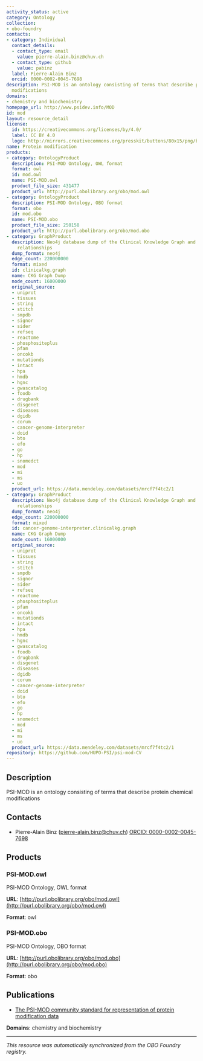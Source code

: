 ```yaml
---
activity_status: active
category: Ontology
collection:
- obo-foundry
contacts:
- category: Individual
  contact_details:
  - contact_type: email
    value: pierre-alain.binz@chuv.ch
  - contact_type: github
    value: pabinz
  label: Pierre-Alain Binz
  orcid: 0000-0002-0045-7698
description: PSI-MOD is an ontology consisting of terms that describe protein chemical
  modifications
domains:
- chemistry and biochemistry
homepage_url: http://www.psidev.info/MOD
id: mod
layout: resource_detail
license:
  id: https://creativecommons.org/licenses/by/4.0/
  label: CC BY 4.0
  logo: http://mirrors.creativecommons.org/presskit/buttons/80x15/png/by.png
name: Protein modification
products:
- category: OntologyProduct
  description: PSI-MOD Ontology, OWL format
  format: owl
  id: mod.owl
  name: PSI-MOD.owl
  product_file_size: 431477
  product_url: http://purl.obolibrary.org/obo/mod.owl
- category: OntologyProduct
  description: PSI-MOD Ontology, OBO format
  format: obo
  id: mod.obo
  name: PSI-MOD.obo
  product_file_size: 250158
  product_url: http://purl.obolibrary.org/obo/mod.obo
- category: GraphProduct
  description: Neo4j database dump of the Clinical Knowledge Graph and additional
    relationships
  dump_format: neo4j
  edge_count: 220000000
  format: mixed
  id: clinicalkg.graph
  name: CKG Graph Dump
  node_count: 16000000
  original_source:
  - uniprot
  - tissues
  - string
  - stitch
  - smpdb
  - signor
  - sider
  - refseq
  - reactome
  - phosphositeplus
  - pfam
  - oncokb
  - mutationds
  - intact
  - hpa
  - hmdb
  - hgnc
  - gwascatalog
  - foodb
  - drugbank
  - disgenet
  - diseases
  - dgidb
  - corum
  - cancer-genome-interpreter
  - doid
  - bto
  - efo
  - go
  - hp
  - snomedct
  - mod
  - mi
  - ms
  - uo
  product_url: https://data.mendeley.com/datasets/mrcf7f4tc2/1
- category: GraphProduct
  description: Neo4j database dump of the Clinical Knowledge Graph and additional
    relationships
  dump_format: neo4j
  edge_count: 220000000
  format: mixed
  id: cancer-genome-interpreter.clinicalkg.graph
  name: CKG Graph Dump
  node_count: 16000000
  original_source:
  - uniprot
  - tissues
  - string
  - stitch
  - smpdb
  - signor
  - sider
  - refseq
  - reactome
  - phosphositeplus
  - pfam
  - oncokb
  - mutationds
  - intact
  - hpa
  - hmdb
  - hgnc
  - gwascatalog
  - foodb
  - drugbank
  - disgenet
  - diseases
  - dgidb
  - corum
  - cancer-genome-interpreter
  - doid
  - bto
  - efo
  - go
  - hp
  - snomedct
  - mod
  - mi
  - ms
  - uo
  product_url: https://data.mendeley.com/datasets/mrcf7f4tc2/1
repository: https://github.com/HUPO-PSI/psi-mod-CV
---
```

## Description

PSI-MOD is an ontology consisting of terms that describe protein chemical modifications

## Contacts

- Pierre-Alain Binz (pierre-alain.binz@chuv.ch) [ORCID: 0000-0002-0045-7698](https://orcid.org/0000-0002-0045-7698)

## Products

### PSI-MOD.owl

PSI-MOD Ontology, OWL format

**URL**: [http://purl.obolibrary.org/obo/mod.owl](http://purl.obolibrary.org/obo/mod.owl)

**Format**: owl

### PSI-MOD.obo

PSI-MOD Ontology, OBO format

**URL**: [http://purl.obolibrary.org/obo/mod.obo](http://purl.obolibrary.org/obo/mod.obo)

**Format**: obo

## Publications

- [The PSI-MOD community standard for representation of protein modification data](https://www.ncbi.nlm.nih.gov/pubmed/18688235)

**Domains**: chemistry and biochemistry

---

*This resource was automatically synchronized from the OBO Foundry registry.*